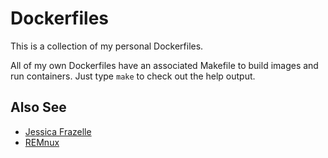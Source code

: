 # Dockerfiles

This is a collection of my personal Dockerfiles.

All of my own Dockerfiles have an associated Makefile to build images and run containers. Just type `make` to check out the help output.


## Also See

- [Jessica Frazelle](https://github.com/jessfraz/dockerfiles)
- [REMnux](https://github.com/REMnux/docker)
